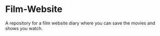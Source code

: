 # Film-Website
A repository for a film website diary where you can save the movies and shows you watch.
